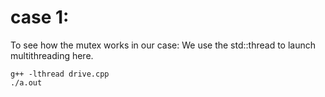 # case 1:
To see how the mutex works in our case:
We use the std::thread to launch multithreading here.
```
g++ -lthread drive.cpp
./a.out
```
